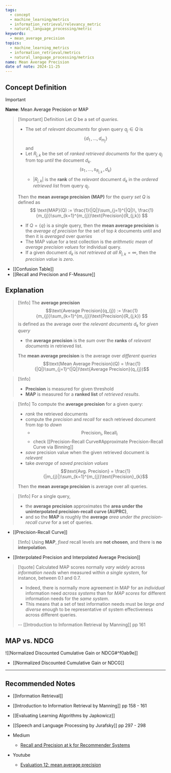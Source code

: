 ```yaml
---
tags:
  - concept
  - machine_learning/metrics
  - information_retrieval/relevancy_metric
  - natural_language_processing/metric
keywords:
  - mean_average_precision
topics:
  - machine_learning_metrics
  - information_retrieval/metrics
  - natural_language_processing/metrics
name: Mean Average Precision
date of note: 2024-11-25
---
```

## Concept Definition

>[!important]
>**Name**: Mean Average Precision or MAP

>[!important] Definition
>Let $Q$ be a set of *queries*. 
>- The set of *relevant documents* for given query $q_{j}\in Q$ is $$\left\{ d_{1}\,{,}\ldots{,}\,d_{m_{j}} \right\}$$ and 
>- Let $R_{j,k}$ be the set of *ranked retrieved documents* for the query $q_{j}$ from top *until* the document $d_{k}$. $$(s_{1} \,{,}\ldots{,}\,s_{R_{j,k}}\,, d_{k})$$
>	- $|R_{j,k}|$ is the **rank** of the *relevant* document $d_{k}$ in the *ordered retrieved list* from query $q_{j}$.
>
>Then the **mean average precision (MAP)** for the *query set* $Q$ is defined as 
>$$
>\text{MAP}(Q) := \frac{1}{|Q|}\sum_{j=1}^{|Q|}\, \frac{1}{m_{j}}\sum_{k=1}^{m_{j}}\text{Precision}(R_{j,k}) 
>$$
>- If $Q = \left\{ q \right\}$ is a single query, then the **mean average precision** is the *average of precision* for the set of top $k$ documents until and then it is *averaged* over *queries*
>- The MAP value for a test collection is the *arithmetic mean* of *average precision values* for individual query.
>- If a given document $d_{k}$ is *not retrieved at all* $R_{j,k} = \infty$, then the *precision value* is *zero*.

- [[Confusion Table]]
- [[Recall and Precision and F-Measure]]

## Explanation

>[!info]
>The **average precision** $$\text{Average Precision}(q_{j}) := \frac{1}{m_{j}}\sum_{k=1}^{m_{j}}\text{Precision}(R_{j,k}) $$ is defined as the average over the *relevant documents* $d_{k}$ for *given query*
>- the **average precision** is the *sum* over the **ranks** of *relevant documents* in retrieved list.
>
>The **mean average precision** is the average over *different queries* $$\text{Mean Average Precision}(Q) = \frac{1}{|Q|}\sum_{j=1}^{|Q|}\text{Average Precision}(q_{j})$$


>[!info]
>- **Precision** is measured for given threshold
>- **MAP** is measured for a **ranked list** of *retrieved results*.

>[!info]
>To compute the **average precision** for a given query:
>- *rank* the retrieved documents
>- compute the *precision* and *recall* for each retrieved document from *top* to *down*
>	- $$\text{Precision}_{i},\; \text{Recall}_{i}$$
>	- check [[Precision-Recall Curve#Approximate Precision-Recall Curve via Binning]]
>- *save* precision value when the given retrieved document is *relevant* 
>- take *average* of *saved precision values*  $$\text{Avg. Precision} = \frac{1}{|m_{j}|}\sum_{k=1}^{m_{j}}\text{Precision}_{k}$$
>  
>Then the **mean average precision** is average over all queries.  



>[!info]
>For a single query, 
>- the **average precision** approximates the **area under the uninterpolated precision-recall curve (AUPRC)**, 
>- and so the **MAP** is roughly the **average** *area under the precision-recall curve* for a set of queries.

- [[Precision-Recall Curve]]

>[!info]
>Using **MAP**, *fixed* recall levels are **not chosen**, and there is **no interpolation**.

- [[Interpolated Precision and Interpolated Average Precision]]

>[!quote]
>Calculated MAP scores normally *vary widely* across *information needs* when measured within *a single system*, for instance, between $0.1$ and $0.7.$ 
>- Indeed, there is normally more agreement in MAP for an *individual* information need *across systems* than for *MAP scores* for different information needs for the *same system*. 
>- This means that a set of test information needs must be *large and diverse* enough to be representative of system effectiveness across different queries.
>  
>-- [[Introduction to Information Retrieval by Manning]] pp 161  

## MAP vs. NDCG

![[Normalized Discounted Cumulative Gain or NDCG#^f0ab9e]]

- [[Normalized Discounted Cumulative Gain or NDCG]]




-----------
##  Recommended Notes


- [[Information Retrieval]]

- [[Introduction to Information Retrieval by Manning]] pp 158 - 161
- [[Evaluating Learning Algorithms by Japkowicz]]
- [[Speech and Language Processing by Jurafsky]] pp 297 - 298

- Medium
	- [Recall and Precision at k for Recommender Systems](https://medium.com/@m_n_malaeb/recall-and-precision-at-k-for-recommender-systems-618483226c54)

- Youtube
	- [Evaluation 12: mean average precision](https://www.youtube.com/watch?v=pM6DJ0ZZee0)